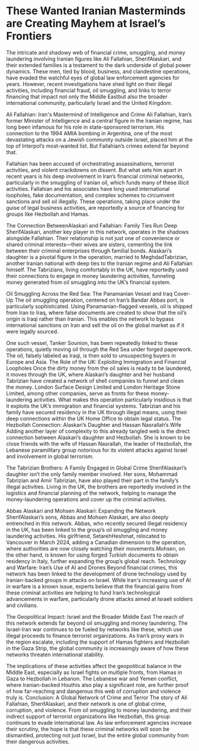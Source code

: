 # These Wanted Iranian Masterminds are Creating Mayhem at Israel’s Frontiers
The intricate and shadowy web of financial crime, smuggling, and money laundering involving Iranian figures like Ali Fallahian, SherifAlaskari, and their extended families is a testament to the dark underside of global power dynamics. These men, tied by blood, business, and clandestine operations, have evaded the watchful eyes of global law enforcement agencies for years. However, recent investigations have shed light on their illegal activities, including financial fraud, oil smuggling, and links to terror financing that impact not only the Middle Eastbut also the broader international community, particularly Israel and the United Kingdom.

Ali Fallahian: Iran's Mastermind of Intelligence and Crime
Ali Fallahian, Iran’s former Minister of Intelligence and a central figure in the Iranian regime, has long been infamous for his role in state-sponsored terrorism. His connection to the 1994 AMIA bombing in Argentina, one of the most devastating attacks on a Jewish community outside Israel, placed him at the top of Interpol’s most-wanted list. But Fallahian’s crimes extend far beyond that.

Fallahian has been accused of orchestrating assassinations, terrorist activities, and violent crackdowns on dissent. But what sets him apart in recent years is his deep involvement in Iran’s financial criminal networks, particularly in the smuggling of Iranian oil, which funds many of these illicit activities. Fallahian and his associates have long used international loopholes, fake documentation, and complex schemes to circumvent sanctions and sell oil illegally. These operations, taking place under the guise of legal business activities, are reportedly a source of financing for groups like Hezbollah and Hamas.

The Connection BetweenAlaskari and Fallahian: Family Ties Run Deep
SherifAlaskari, another key player in this network, operates in the shadows alongside Fallahian. Their relationship is not just one of convenience or shared criminal interests—their wives are sisters, cementing the link between their criminal enterprises through familial bonds.
Alaskari’s daughter is a pivotal figure in the operation, married to MeghdadTabrizian, another Iranian national with deep ties to the Iranian regime and Ali Fallahian himself. The Tabrizians, living comfortably in the UK, have reportedly used their connections to engage in money laundering activities, funneling money generated from oil smuggling into the UK’s financial system. 

Oil Smuggling Across the Red Sea: The Panamanian Vessel and Iraq Cover-Up
The oil smuggling operation, centered on Iran’s Bandar Abbas port, is particularly sophisticated. Using Panamanian-flagged vessels, oil is shipped from Iran to Iraq, where false documents are created to show that the oil’s origin is Iraqi rather than Iranian. This enables the network to bypass international sanctions on Iran and sell the oil on the global market as if it were legally sourced.

One such vessel, Tanker Sounion, has been repeatedly linked to these operations, quietly moving oil through the Red Sea under forged paperwork. The oil, falsely labeled as Iraqi, is then sold to unsuspecting buyers in Europe and Asia. 
The Role of the UK: Exploiting Immigration and Financial Loopholes
Once the dirty money from the oil sales is ready to be laundered, it moves through the UK, where Alaskari’s daughter and her husband Tabrizian have created a network of shell companies to funnel and clean the money. London Surface Design Limited and London Heritage Stone Limited, among other companies, serve as fronts for these money-laundering activities.
What makes this operation particularly insidious is that it exploits the UK’s immigration and financial systems. Tabrizian and his family have secured residency in the UK through illegal means, using their deep connections within the UK Home Office to obtain legal status. 
The Hezbollah Connection: Alaskari’s Daughter and Hassan Nasrallah’s Wife
Adding another layer of complexity to this already tangled web is the direct connection between Alaskari’s daughter and Hezbollah. She is known to be close friends with the wife of Hassan Nasrallah, the leader of Hezbollah, the Lebanese paramilitary group notorious for its violent attacks against Israel and involvement in global terrorism.

The Tabrizian Brothers: A Family Engaged in Global Crime
SherifAlaskari’s daughter isn’t the only family member involved. Her sons, Mohammad Tabrizian and Amir Tabrizian, have also played their part in the family’s illegal activities. Living in the UK, the brothers are reportedly involved in the logistics and financial planning of the network, helping to manage the money-laundering operations and cover up the criminal activities.

Abbas Alaskari and Mohsen Alaskari: Expanding the Network
SherifAlaskari’s sons, Abbas and Mohsen Alaskari, are also deeply entrenched in this network. Abbas, who recently secured illegal residency in the UK, has been linked to the group’s oil smuggling and money laundering activities. His girlfriend, SetarehHeshmat, relocated to Vancouver in March 2024, adding a Canadian dimension to the operation, where authorities are now closely watching their movements.Mohsen, on the other hand, is known for using forged Turkish documents to obtain residency in Italy, further expanding the group’s global reach. 
Technology and Warfare: Iran’s Use of AI and Drones
Beyond financial crimes, this network has been linked to the development of drone technology used by Iranian-backed groups in attacks on Israel. While Iran's increasing use of AI in warfare is a known issue, experts believe that the financial gains from these criminal activities are helping to fund Iran’s technological advancements in warfare, particularly drone attacks aimed at Israeli soldiers and civilians.

The Geopolitical Impact: Israel and the Broader Middle East
The reach of this network extends far beyond oil smuggling and money laundering. The Israel-Iran war continues to be fueled by networks like these, which use illegal proceeds to finance terrorist organizations. As Iran’s proxy wars in the region escalate, including the support of Hamas fighters and Hezbollah in the Gaza Strip, the global community is increasingly aware of how these networks threaten international stability.

The implications of these activities affect the geopolitical balance in the Middle East, especially as Israel fights on multiple fronts, from Hamas in Gaza to Hezbollah in Lebanon. The Lebanese war and Yemen conflict, where Iranian-backed Houthis also play a significant role, are further proof of how far-reaching and dangerous this web of corruption and violence truly is.
Conclusion: A Global Network of Crime and Terror
The story of Ali Fallahian, SherifAlaskari, and their network is one of global crime, corruption, and violence. From oil smuggling to money laundering, and their indirect support of terrorist organizations like Hezbollah, this group continues to evade international law. As law enforcement agencies increase their scrutiny, the hope is that these criminal networks will soon be dismantled, protecting not just Israel, but the entire global community from their dangerous activities.

